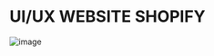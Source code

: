 # UI/UX WEBSITE SHOPIFY
![image](https://user-images.githubusercontent.com/50391243/173729222-f3dbc2a8-8344-4336-98c7-886d7a3f4564.png)
